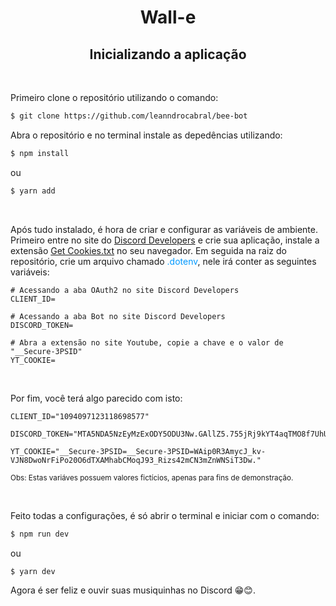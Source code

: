 <h1 align= "center">Wall-e</h1>

<h2 align= "center">Inicializando a aplicação</h2>

<br/>

<p>Primeiro clone o repositório utilizando o comando:</p>

```bash
$ git clone https://github.com/leanndrocabral/bee-bot
```

<p>Abra o repositório e no terminal instale as depedências utilizando:</p>

```bash
$ npm install
```

<p>ou</p>

```bash
$ yarn add
```

<br/>

<p> Após tudo instalado, é hora de criar e configurar as variáveis de ambiente. Primeiro entre no site do 
<a href="https://discord.com/developers/applications" target="_blank">Discord Developers</a> e crie sua aplicação, instale a extensão <a href="https://chrome.google.com/webstore/detail/open-cookiestxt/gdocmgbfkjnnpapoeobnolbbkoibbcif" target="_blank">Get Cookies.txt</a> no seu navegador. Em seguida na raiz do repositório, crie um arquivo chamado <span style="color:#0099ff">.dotenv</span>, nele irá conter as seguintes variáveis:</p>

```
# Acessando a aba OAuth2 no site Discord Developers
CLIENT_ID= 

# Acessando a aba Bot no site Discord Developers
DISCORD_TOKEN=

# Abra a extensão no site Youtube, copie a chave e o valor de "__Secure-3PSID"
YT_COOKIE=
```

<br/>

<p>Por fim, você terá algo parecido com isto: </p>

```
CLIENT_ID="1094097123118698577"

DISCORD_TOKEN="MTA5NDA5NzEyMzExODY5ODU3Nw.GAllZ5.755jRj9kYT4aqTMO8f7UhUalVEQwi63lbt1CFg"

YT_COOKIE="__Secure-3PSID=__Secure-3PSID=WAip0R3AmycJ_kv-VJN8DwoNrFiPo20O6dTXAMhabCMoqJ93_Rizs42mCN3mZnWNSiT3Dw."
```

<p><small>Obs: Estas variáves possuem valores fictícios, apenas para fins de demonstração.</small></p>

<br/>

<p>Feito todas a configurações, é só abrir o terminal e iniciar com o comando:</p>

```bash
$ npm run dev
```

ou

```bash
$ yarn dev
```

<p>Agora é ser feliz e ouvir suas musiquinhas no Discord 😁😊.</p>

